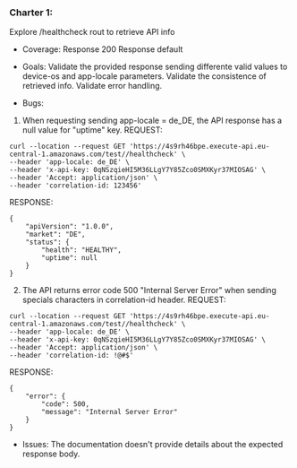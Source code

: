 ### Charter 1: 
Explore /healthcheck rout to retrieve API info

* Coverage: 
Response 200
Response default

* Goals:
Validate the provided response sending differente valid values to device-os and app-locale parameters.
Validate the consistence of retrieved info.
Validate error handling.

* Bugs:
1. When requesting sending app-locale = de_DE, the API response has a null value for "uptime" key.
REQUEST:
```
curl --location --request GET 'https://4s9rh46bpe.execute-api.eu-central-1.amazonaws.com/test//healthcheck' \
--header 'app-locale: de_DE' \
--header 'x-api-key: 0qNSzqieHI5M36LLgY7Y85Zco0SMXKyr37MIOSAG' \
--header 'Accept: application/json' \
--header 'correlation-id: 123456'
```
RESPONSE:

```
{
    "apiVersion": "1.0.0",
    "market": "DE",
    "status": {
        "health": "HEALTHY",
        "uptime": null
    }
}
```
 
2. The API returns error code 500 "Internal Server Error" when sending specials characters in correlation-id header.
REQUEST:
```
curl --location --request GET 'https://4s9rh46bpe.execute-api.eu-central-1.amazonaws.com/test//healthcheck' \
--header 'app-locale: de_DE' \
--header 'x-api-key: 0qNSzqieHI5M36LLgY7Y85Zco0SMXKyr37MIOSAG' \
--header 'Accept: application/json' \
--header 'correlation-id: !@#$'
```
RESPONSE:
```
{
    "error": {
        "code": 500,
        "message": "Internal Server Error"
    }
}
```

* Issues:
The documentation doesn't provide details about the expected response body.
